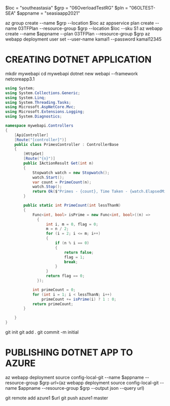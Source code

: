 
$loc = "southeastasia"
$grp = "06OverloadTestRG"
$pln = "06OLTEST-SEA"
$appname = "seasiaapp2021"

az group create --name $grp --location $loc
az appservice plan create --name 03TFPlan --resource-group $grp --location $loc --sku S1
az webapp create --name $appname --plan 03TFPlan --resource-group $grp
az webapp deployment user set --user-name kamal1 --password kamal12345

# CREATING DOTNET APPLICATION
mkdir mywebapi
cd mywebapi
dotnet new webapi --framework netcoreapp3.1

```csharp
using System;
using System.Collections.Generic;
using System.Linq;
using System.Threading.Tasks;
using Microsoft.AspNetCore.Mvc;
using Microsoft.Extensions.Logging;
using System.Diagnostics;

namespace mywebapi.Controllers
{
    [ApiController]
    [Route("[controller]")]
    public class PrimesController : ControllerBase
    {
        [HttpGet]
        [Route("{n}")]
        public IActionResult Get(int n)
        {
            Stopwatch watch = new Stopwatch();
            watch.Start();
            var count = PrimeCount(n);
            watch.Stop();
            return Ok($"Primes - {count}, Time Taken - {watch.ElapsedMilliseconds}ms, Instance Id - {Environment.GetEnvironmentVariable("WEBSITE_INSTANCE_ID")}");
        }

        public static int PrimeCount(int lessThanN)
        {
            Func<int, bool> isPrime = new Func<int, bool>((n) =>
              {
                  int i, m = 0, flag = 0;
                  m = n / 2;
                  for (i = 2; i <= m; i++)
                  {
                      if (n % i == 0)
                      {
                          return false;
                          flag = 1;
                          break;
                      }
                  }
                  return flag == 0;
              });

            int primeCount = 0;
            for (int i = 1; i < lessThanN; i++)
                primeCount += isPrime(i) ? 1 : 0;
            return primeCount;
        }

    }
}

```
git init
git add .
git commit -m initial


# PUBLISHING DOTNET APP TO AZURE
az webapp deployment source config-local-git --name $appname --resource-group $grp
$url=$(az webapp deployment source config-local-git --name $appname --resource-group $grp --output json --query url)

git remote add azure1 $url
git push azure1 master

